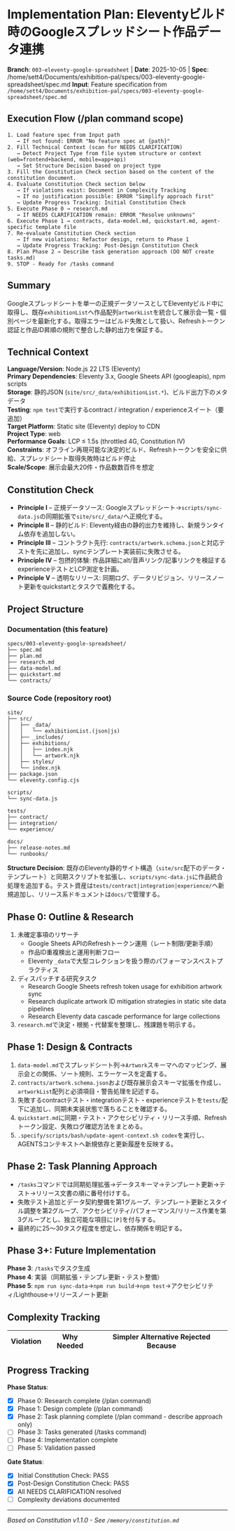 # Implementation Plan: Eleventyビルド時のGoogleスプレッドシート作品データ連携

**Branch**: `003-eleventy-google-spreadsheet` | **Date**: 2025-10-05 | **Spec**: /home/sett4/Documents/exhibition-pal/specs/003-eleventy-google-spreadsheet/spec.md
**Input**: Feature specification from `/home/sett4/Documents/exhibition-pal/specs/003-eleventy-google-spreadsheet/spec.md`

## Execution Flow (/plan command scope)
```
1. Load feature spec from Input path
   → If not found: ERROR "No feature spec at {path}"
2. Fill Technical Context (scan for NEEDS CLARIFICATION)
   → Detect Project Type from file system structure or context (web=frontend+backend, mobile=app+api)
   → Set Structure Decision based on project type
3. Fill the Constitution Check section based on the content of the constitution document.
4. Evaluate Constitution Check section below
   → If violations exist: Document in Complexity Tracking
   → If no justification possible: ERROR "Simplify approach first"
   → Update Progress Tracking: Initial Constitution Check
5. Execute Phase 0 → research.md
   → If NEEDS CLARIFICATION remain: ERROR "Resolve unknowns"
6. Execute Phase 1 → contracts, data-model.md, quickstart.md, agent-specific template file
7. Re-evaluate Constitution Check section
   → If new violations: Refactor design, return to Phase 1
   → Update Progress Tracking: Post-Design Constitution Check
8. Plan Phase 2 → Describe task generation approach (DO NOT create tasks.md)
9. STOP - Ready for /tasks command
```

## Summary
Googleスプレッドシートを単一の正規データソースとしてEleventyビルド中に取得し、既存`exhibitionList`へ作品配列`artworkList`を統合して展示会一覧・個別ページを最新化する。取得エラーはビルド失敗として扱い、Refreshトークン認証と作品ID昇順の規則で整合した静的出力を保証する。

## Technical Context
**Language/Version**: Node.js 22 LTS (Eleventy)  
**Primary Dependencies**: Eleventy 3.x, Google Sheets API (googleapis), npm scripts  
**Storage**: 静的JSON (`site/src/_data/exhibitionList.*`)、ビルド出力下のメタデータ  
**Testing**: `npm test`で実行するcontract / integration / experienceスイート（要追加）  
**Target Platform**: Static site (Eleventy) deploy to CDN  
**Project Type**: web  
**Performance Goals**: LCP ≤ 1.5s (throttled 4G, Constitution IV)  
**Constraints**: オフライン再現可能な決定的ビルド、Refreshトークンを安全に供給、スプレッドシート取得失敗時はビルド停止  
**Scale/Scope**: 展示会最大20件・作品数数百件を想定

## Constitution Check
- **Principle I** – 正規データソース: Googleスプレッドシート→`scripts/sync-data.js`の同期拡張で`site/src/_data/`へ正規化する。  
- **Principle II** – 静的ビルド: Eleventy経由の静的出力を維持し、新規ランタイム依存を追加しない。  
- **Principle III** – コントラクト先行: `contracts/artwork.schema.json`と対応テストを先に追加し、syncテンプレート実装前に失敗させる。  
- **Principle IV** – 包摂的体験: 作品詳細にalt/音声リンク/記事リンクを検証するexperienceテストとLCP測定を計画。  
- **Principle V** – 透明なリリース: 同期ログ、データリビジョン、リリースノート更新をquickstartとタスクで義務化する。

## Project Structure

### Documentation (this feature)
```
specs/003-eleventy-google-spreadsheet/
├── spec.md
├── plan.md
├── research.md
├── data-model.md
├── quickstart.md
└── contracts/
```

### Source Code (repository root)
```
site/
├── src/
│   ├── _data/
│   │   └── exhibitionList.(json|js)
│   ├── _includes/
│   ├── exhibitions/
│   │   ├── index.njk
│   │   └── artwork.njk
│   ├── styles/
│   └── index.njk
├── package.json
└── eleventy.config.cjs

scripts/
└── sync-data.js

tests/
├── contract/
├── integration/
└── experience/

docs/
├── release-notes.md
└── runbooks/
```

**Structure Decision**: 既存のEleventy静的サイト構造（`site/src`配下のデータ・テンプレート）と同期スクリプトを拡張し、`scripts/sync-data.js`に作品統合処理を追加する。テスト資産は`tests/contract|integration|experience/`へ新規追加し、リリース系ドキュメントは`docs/`で管理する。

## Phase 0: Outline & Research
1. 未確定事項のリサーチ
   - Google Sheets APIのRefreshトークン運用（レート制限/更新手順）
   - 作品ID重複検出と運用判断フロー
   - Eleventy `_data`で大型コレクションを扱う際のパフォーマンスベストプラクティス
2. ディスパッチする研究タスク
   - Research Google Sheets refresh token usage for exhibition artwork sync
   - Research duplicate artwork ID mitigation strategies in static site data pipelines
   - Research Eleventy data cascade performance for large collections
3. `research.md`で決定・根拠・代替案を整理し、残課題を明示する。

## Phase 1: Design & Contracts
1. `data-model.md`でスプレッドシート列→`Artwork`スキーマへのマッピング、展示会との関係、ソート規則、エラーケースを定義する。  
2. `contracts/artwork.schema.json`および既存展示会スキーマ拡張を作成し、`artworkList`配列と必須項目・警告処理を記述する。  
3. 失敗するcontractテスト・integrationテスト・experienceテストを`tests/`配下に追加し、同期未実装状態で落ちることを確認する。  
4. `quickstart.md`に同期・テスト・アクセシビリティ・リリース手順、Refreshトークン設定、失敗ログ確認方法をまとめる。  
5. `.specify/scripts/bash/update-agent-context.sh codex`を実行し、AGENTSコンテキストへ新規依存と更新履歴を反映する。

## Phase 2: Task Planning Approach
- `/tasks`コマンドでは同期処理拡張→データスキーマ→テンプレート更新→テスト→リリース文書の順に番号付けする。  
- 失敗テスト追加とデータ契約整備を第1グループ、テンプレート更新とスタイル調整を第2グループ、アクセシビリティ/パフォーマンス/リリース作業を第3グループとし、独立可能な項目に`[P]`を付与する。  
- 最終的に25〜30タスク程度を想定し、依存関係を明記する。

## Phase 3+: Future Implementation
**Phase 3**: `/tasks`でタスク生成  
**Phase 4**: 実装（同期拡張・テンプレ更新・テスト整備）  
**Phase 5**: `npm run sync-data`→`npm run build`→`npm test`→アクセシビリティ/Lighthouse→リリースノート更新

## Complexity Tracking
| Violation | Why Needed | Simpler Alternative Rejected Because |
|-----------|------------|-------------------------------------|


## Progress Tracking
**Phase Status**:
- [x] Phase 0: Research complete (/plan command)
- [x] Phase 1: Design complete (/plan command)
- [x] Phase 2: Task planning complete (/plan command - describe approach only)
- [ ] Phase 3: Tasks generated (/tasks command)
- [ ] Phase 4: Implementation complete
- [ ] Phase 5: Validation passed

**Gate Status**:
- [x] Initial Constitution Check: PASS
- [x] Post-Design Constitution Check: PASS
- [x] All NEEDS CLARIFICATION resolved
- [ ] Complexity deviations documented

---
*Based on Constitution v1.1.0 - See `/memory/constitution.md`*

